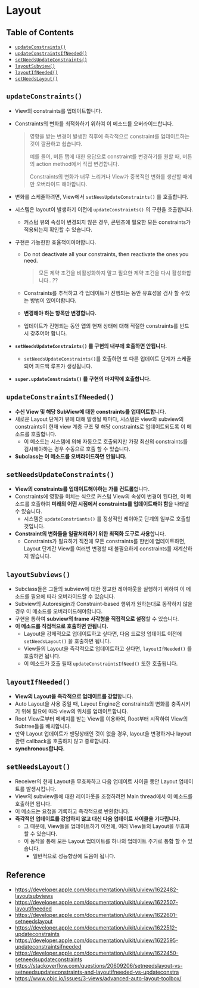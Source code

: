 # Layout

## Table of Contents

- [`updateConstraints()`](#`updateConstraints()`)
- [`updateConstraintsIfNeeded()`](#`updateConstraintsIfNeeded()`)
- [`setNeedsUpdateConstraints()`](#`setNeedsUpdateConstraints()`)
- [`layoutSubview()`](#`layoutSubviews()`)
- [`layoutIfNeeded()`](#`layoutIfNeeded()`)
- [`setNeedsLayout()`](#`setNeedsLayout()`)

## `updateConstraints()`

- View의 constraints를 업데이트합니다.

- Constraints의 변화를 최적화하기 위하여 이 메소드를 오버라이드합니다.

  > 영향을 받는 변경이 발생한 직후에 즉각적으로 constraint를 업데이트하는 것이 깔끔하고 쉽습니다.
  >
  > 예를 들어, 버튼 탭에 대한 응답으로 constraint를 변경하기를 원할 때, 버튼의 action method에서 직접 변경합니다.
  >
  > Constraints의 변화가 너무 느리거나 View가 중복적인 변화를 생산할 때에만 오버라이드 해야합니다.

- 변화를 스케쥴하려면, View에서  `setNeesUpdateConstraints()` 를 호출합니다.

- 시스템은 layout이 발생하기 이전에 `updateConstraints()` 의 구현을 호출합니다.

  - 커스텀 뷰의 속성이 변경되지 않은 경우, 콘텐츠에 필요한 모든 constraints가 적용되는지 확인할 수 있습니다.

- 구현은 가능한한 효율적이여야합니다.

  - Do not deactivate all your constraints, then reactivate the ones you need. 

    > 모든 제약 조건을 비활성화하지 말고 필요한 제약 조건을 다시 활성화합니다…??

  - Constraints를 추적하고 각 업데이트가 진행되는 동안 유효성을 검사 할 수있는 방법이 있어야합니다.

  - **변경해야 하는 항목만 변경합니다.**

  - 업데이트가 진행되는 동안 앱의 현재 상태에 대해 적절한 constraints를 반드시 갖추어야 합니다.

- **`setNeedsUpdateConstraints()` 를 구현의 내부에 호출하면 안됩니다.**

  - `setNeedsUpdateConstraints()`를 호출하면 또 다른 업데이트 단계가 스케쥴되어 피드백 루프가 생성됩니다.

- **`super.updateConstraints()` 를 구현의 마지막에 호출합니다.**

## `updateConstraintsIfNeeded()`

- **수신 View 및 해당 SubView에 대한 constraints를 업데이트합**니다.
- 새로운 Layout 단계가 뷰에 대해 발생될 때마다, 시스템은 view와 subview의 constraints이 현재 view 계층 구조 및 해당 constraints로 업데이트되도록 이 메소드를 호출합니다.
  - 이 메소드는 시스템에 의해 자동으로 호출되지만 가장 최신의 constraints를 검사해야하는 경우 수동으로 호출 할 수 있습니다.
- **Subclass는 이 메소드를 오버라이드하면 안됩니다.**

## `setNeedsUpdateConstraints()`

- **View의 constraints를 업데이트해야하는 가를 컨트롤**합니다.
- Constraints에 영향을 미치는 식으로 커스텀 View의 속성이 변경이 된다면, 이 메소드를 호출하여 **미래의 어떤 시점에서 constraints를 업데이트해야 함**을 나타낼 수 있습니다.
  - 시스템은 `updateConstriants()` 를 정상적인 레이아웃 단계의 일부로 호출할 것입니다.
- **Constraint의 변화들을 일괄처리하기 위한 최적화 도구로 사용**합니다.
  - Constraints가 필요하기 직전에 모든 constraints를 한번에 업데이트하면, Layout 단계간 View를 여러번 변경할 때 불필요하게 constraints를 재계산하지 않습니다.

## `layoutSubviews()`

- Subclass들은 그들의 subview에 대한 정교한 레이아웃을 실행하기 위하여 이 메소드를 필요에 따라 오버라이드할 수 있습니다.
- Subview의 Autoresigin과 Constraint-based 행위가 원하는대로 동작하지 않을 경우 이 메소드를 오버라이드해야합니다.
- 구현을 통하여 **subview의 frame 사각형을 직접적으로 설정**할 수 있습니다.
- **이 메소드를 직접적으로 호출하면 안됩니다.**
  - Layout을 강제적으로 업데이트하고 싶다면, 다음 드로잉 업데이트 이전에  `setNeedsLayout()` 을 호출하면 됩니다.
  - View들의 Layout을 즉각적으로 업데이트하고 싶다면, `layoutIfNeeded()` 를 호출하면 됩니다.
  - 이 메소드가 호출 될때  `updateConstraintsIfNeed()` 또한 호출됩니다.

## `layoutIfNeeded()`

- **View의 Layout을 즉각적으로 업데이트를 강압**합니다.
- Auto Layout을 사용 중일 때, Layout Engine은 constraints의 변화를 충족시키기 위해 필요에 따라 view의 위치를 업데이트합니다.
- Root View로부터 메세지를 받는 View를 이용하여, Root부터 시작하여 View의 Subtree들을 배치합니다.
- 만약 Layout 업데이트가 팬딩상태인 것이 없을 경우, layout을 변경하거나 layout 관련 callback을 호출하지 않고 종료합니다.
- **synchronous합니다.**

## `setNeedsLayout()`

- Receiver의 현재 Layout을 무효화하고 다음 업데이트 사이클 동안 Layout 업데이트를 발생시킵니다.
- View의 subview들에 대한 레이아웃을 조정하려면 Main thread에서 이 메소드를 호출하면 됩니다.
- 이 메소드는 요청을 기록하고 즉각적으로 반환합니다.
- **즉각적인 업데이트를 강압하지 않고 대신 다음 업데이트 사이클을 기다립니다.**
  - 그 때문에, View들을 업데이트하기 이전에, 여러 View들의 Layout을 무효화할 수 있습니다.
  - 이 동작을 통해 모든 Layout 업데이트를 하나의 업데이트 주기로 통합 할 수 있습니다.
    - 일반적으로 성능향상에 도움이 됩니다.

## Reference

- https://developer.apple.com/documentation/uikit/uiview/1622482-layoutsubviews
- https://developer.apple.com/documentation/uikit/uiview/1622507-layoutifneeded
- https://developer.apple.com/documentation/uikit/uiview/1622601-setneedslayout
- https://developer.apple.com/documentation/uikit/uiview/1622512-updateconstraints
- https://developer.apple.com/documentation/uikit/uiview/1622595-updateconstraintsifneeded
- https://developer.apple.com/documentation/uikit/uiview/1622450-setneedsupdateconstraints
- https://stackoverflow.com/questions/20609206/setneedslayout-vs-setneedsupdateconstraints-and-layoutifneeded-vs-updateconstra
- https://www.objc.io/issues/3-views/advanced-auto-layout-toolbox/